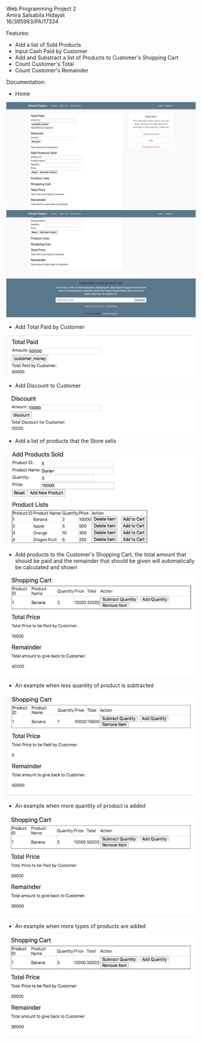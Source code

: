 Web Programming Project 2 <br>
Amira Salsabila Hidayat <br>
16/395993/PA/17334

Features:
- Add a list of Sold Products
- Input Cash Paid by Customer
- Add and Substract a list of Products to Customer's Shopping Cart
- Count Customer's Total
- Count Customer's Remainder

Documentation:
- Home 
<img src="/documentation/home1.png" alt="home1">
<img src="/documentation/home2.png" alt="home2">

- Add Total Paid by Customer
<img src="/documentation/TotalPaid.png" alt="totalpaid">

- Add Discount to Customer
<img src="/documentation/Discount.png" alt="discount">

- Add a list of products that the Store sells
<img src="/documentation/AddProducts.png" alt="addproducts">

- Add products to the Customer's Shopping Cart, the total amount that should be paid and the remainder that should be given will automatically be calculated and shown
<img src="/documentation/ShoppingCart1.png" alt="shoppingcart">

- An example when less quantity of product is subtracted
<img src="/documentation/ShoppingCart2.png" alt="shoppingcart">

- An example when more quantity of product is added
<img src="/documentation/ShoppingCart3.png" alt="shoppingcart">

- An example when more types of products are added
<img src="/documentation/ShoppingCart3.png" alt="shoppingcart">
